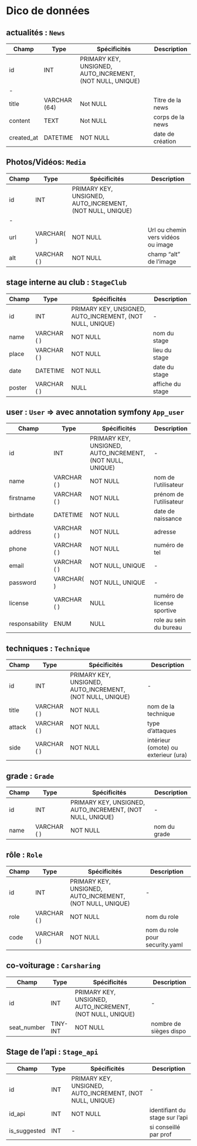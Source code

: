 # Dico de données

## actualités : `News`

|Champ|Type|Spécificités|Description|
|-|-|-|-|
|id|INT|PRIMARY KEY, UNSIGNED, AUTO_INCREMENT, (NOT NULL, UNIQUE)
-|
|title|VARCHAR (64)|Not NULL| Titre de la news |
|content|TEXT|Not NULL| corps de la news |
|created_at|DATETIME|NOT NULL| date de création |

## Photos/Vidéos: `Media`

|Champ|Type|Spécificités|Description|
|-|-|-|-|
|id|INT|PRIMARY KEY, UNSIGNED, AUTO_INCREMENT, (NOT NULL, UNIQUE)
|-|
|url|VARCHAR( )|NOT NULL| Url ou chemin vers vidéos ou image  |
|alt|VARCHAR ( )| NOT NULL |champ “alt” de l’image|

## stage interne au club : `StageClub`

|Champ|Type|Spécificités|Description|
|-|-|-|-|
|id|INT|PRIMARY KEY, UNSIGNED, AUTO_INCREMENT, (NOT NULL, UNIQUE)|-|
|name|VARCHAR ( )|NOT NULL|nom du stage|
|place|VARCHAR ( )|NOT NULL|lieu du stage|
|date|DATETIME|NOT NULL|date du stage|
|poster|VARCHAR ( )|NULL|affiche du stage|

## user : `User` => avec annotation symfony `App_user`

|Champ|Type|Spécificités|Description|
|-|-|-|-|
|id|INT|PRIMARY KEY, UNSIGNED, AUTO_INCREMENT, (NOT NULL, UNIQUE)|-|
|name|VARCHAR ( )|NOT NULL|nom de l’utilisateur|
|firstname|VARCHAR ( )|NOT NULL|prénom de l’utilisateur|
|birthdate|DATETIME|NOT NULL|date de naissance|licen
|address|VARCHAR ( )|NOT NULL|adresse|
|phone|VARCHAR ( )|NOT NULL|numéro de tel|
|email|VARCHAR ( )|NOT NULL, UNIQUE|-|
|password|VARCHAR( )|NOT NULL, UNIQUE|-|
|license|VARCHAR ( )|NULL|numéro de license sportive|
|responsability|ENUM|NULL|role au sein du bureau|

## techniques : `Technique` 

|Champ|Type|Spécificités|Description|
|-|-|-|-|
|id|INT|PRIMARY KEY, UNSIGNED, AUTO_INCREMENT, (NOT NULL, UNIQUE)|-|
|title|VARCHAR ( )|NOT NULL|nom de la technique|
|attack|VARCHAR ( )|NOT NULL|type d’attaques|
|side|VARCHAR ( )|NOT NULL| intérieur (omote) ou exterieur (ura)|



## grade : `Grade` 

|Champ|Type|Spécificités|Description|
|-|-|-|-|
|id|INT|PRIMARY KEY, UNSIGNED, AUTO_INCREMENT, (NOT NULL, UNIQUE)|-|
|name|VARCHAR ( )|NOT NULL|nom du grade|


## rôle : `Role` 

|Champ|Type|Spécificités|Description|
|-|-|-|-|
|id|INT|PRIMARY KEY, UNSIGNED, AUTO_INCREMENT, (NOT NULL, UNIQUE)|-|
|role|VARCHAR ( )|NOT NULL|nom du role|
|code|VARCHAR ( )|NOT NULL| nom du role pour security.yaml|


## co-voiturage : `Carsharing` 

|Champ|Type|Spécificités|Description|
|-|-|-|-|
|id|INT|PRIMARY KEY, UNSIGNED, AUTO_INCREMENT, (NOT NULL, UNIQUE)|-|
|seat_number|TINY-INT|NOT NULL| nombre de sièges dispo|



## Stage de l’api : `Stage_api` 

|Champ|Type|Spécificités|Description|
|-|-|-|-|
|id|INT|PRIMARY KEY, UNSIGNED, AUTO_INCREMENT, (NOT NULL, UNIQUE)|-|
|id_api|INT|NOT NULL| identifiant  du stage sur l’api|
|is_suggested|INT|-|si conseillé par prof||




